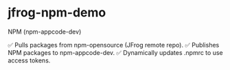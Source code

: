 # jfrog-npm-demo

 NPM (npm-appcode-dev)

✅ Pulls packages from npm-opensource (JFrog remote repo).
✅ Publishes NPM packages to npm-appcode-dev.
✅ Dynamically updates .npmrc to use access tokens.